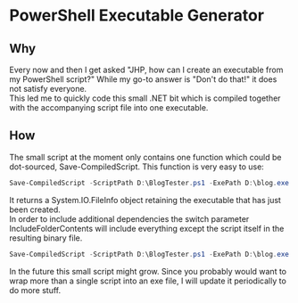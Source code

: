 # PowerShell Executable Generator
## Why
Every now and then I get asked "JHP, how can I create an executable from my PowerShell script?" While my go-to answer is "Don't do that!" it does not satisfy everyone.  
This led me to quickly code this small .NET bit which is compiled together with the accompanying script file into one executable.
## How
The small script at the moment only contains one function which could be dot-sourced, Save-CompiledScript. This function is very easy to use:  
```powershell
Save-CompiledScript -ScriptPath D:\BlogTester.ps1 -ExePath D:\blog.exe
```  
It returns a System.IO.FileInfo object retaining the executable that has just been created.  
In order to include additional dependencies the switch parameter IncludeFolderContents will include everything except the script itself in the resulting binary file.  
```powershell
Save-CompiledScript -ScriptPath D:\BlogTester.ps1 -ExePath D:\blog.exe -IncludeFolderContents
```
In the future this small script might grow. Since you probably would want to wrap more than a single script into an exe file, I will update it periodically to do more stuff.

